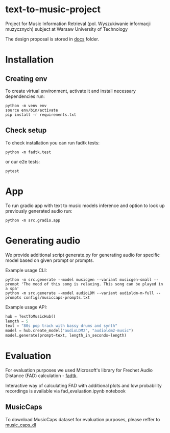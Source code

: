 # text-to-music-project
Project for Music Information Retrieval (pol. Wyszukiwanie informacji muzycznych) subject at Warsaw University of Technology

The design proposal is stored in [docs](docs) folder.

# Installation
## Creating env
To create virtual environment, activate it and install necessary dependencies run:
```
python -m venv env
source env/bin/activate
pip install -r requirements.txt
```

## Check setup
To check installation you can run fadtk tests:
```
python -m fadtk.test
```
or our e2e tests:
```
pytest
```

# App
To run gradio app with text to music models inference and option to look up previously generated audio run:
```
python -m src.gradio.app
```

# Generating audio
We provide additional script generate.py for generating audio for specific model based on given prompt or prompts.

Example usage CLI:
```
python -m src.generate --model musicgen --variant musicgen-small --prompt 'The mood of this song is relaxing. This song can be played in a spa'
python -m src.generate --model audioLDM --variant audioldm-m-full --prompts configs/musiccaps-prompts.txt
```


Example usage API:
```python
hub = TextToMusicHub()
length = 5
text = "80s pop track with bassy drums and synth"
model = hub.create_model("audioLDM2", "audioldm2-music")
model.generate(prompt=text, length_in_seconds=length)
```

# Evaluation
For evaluation purposes we used Microsoft's library for Frechet Audio Distance (FAD) calculation - [fadtk](https://github.com/microsoft/fadtk).

Interactive way of calculating FAD with additional plots and low probability recordings is available via fad_evaluation.ipynb notebook

## MusicCaps 
To download MusicCaps dataset for evaluation purposes, please reffer to [music_caps_dl](https://github.com/seungheondoh/music_caps_dl)

